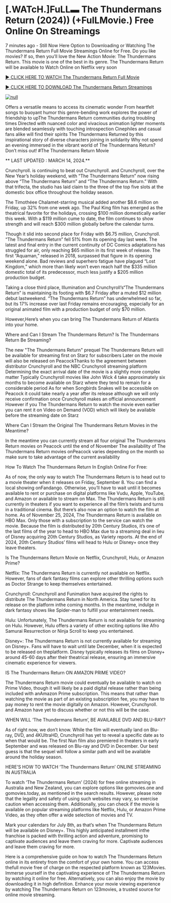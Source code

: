 <h1>[.WATcH.]FuLL▬ The Thundermans Return (2024)) (+FulLMovie.) Free Online On Streamings</h1>

7 minutes ago - Still Now Here Option to Downloading or Watching The Thundermans Return Full Movie Streamings Online for Free. Do you like movies? If so, then you’ll love the New Action Movie: The Thundermans Return. This movie is one of the best in its genre. The Thundermans Return will be available to Watch Online on Netflix very soon</p>
<p dir="auto"><a href="https://cutt.ly/ow0L8bvG" rel="nofollow">► CLICK HERE TO WATCH The Thundermans Return Full Movie</a></p>
<p dir="auto"><a href="https://cutt.ly/ow0L8bvG" rel="nofollow">► CLICK HERE TO DOWNLOAD The Thundermans Return Streamings</a></p>
<p dir="auto"><a href="https://cutt.ly/ow0L8bvG" rel="nofollow"><img src="https://camo.githubusercontent.com/abb2148613ed2c31b6fd5c164e6a142c9074d86e9468c674b26300adbf87c7f7/68747470733a2f2f7374617469632e7769787374617469632e636f6d2f6d656469612f3835356132355f30343362356162656234616534643335616330303331393865376665353665647e6d76322e676966" alt="null" style="max-width: 100%;"></a>
      <span>
        <a href="https://cutt.ly/ow0L8bvG" rel="nofollow">
</a></span></p><p dir="auto">Offers a versatile means to access its cinematic wonder From heartfelt songs to buoyant humor this genre-bending work explores the power of friendship to upThe Thundermans Return communities during troubling times Directed with nuanced color and vivacious animation lighter moments are blended seamlessly with touching introspection Cinephiles and casual fans alike will find their spirits The Thundermans Returned by this inspirational story of diverse characters joining in solidarity Why not spend an evening immersed in the vibrant world of The Thundermans Return? Don’t miss out! #The Thundermans Return Movie</p>
<p dir="auto">** LAST UPDATED : MARCH 14, 2024.**</p>
<p dir="auto">Crunchyroll. is continuing to beat out Crunchyroll. and Crunchyroll, over the New Year’s holiday weekend, with “The Thundermans Return” now rising above “The Thundermans Return” and “The Thundermans Return.” With that trifecta, the studio has laid claim to the three of the top five slots at the domestic box office throughout the holiday season.</p>
<p dir="auto">The Timothéee Chalamet-starring musical added another $8.6 million on Friday, up 32% from one week ago. The Paul King film has emerged as the theatrical favorite for the holidays, crossing $100 million domestically earlier this week. With a $119 million cume to date, the film continues to show strength and will reach $300 million globally before the calendar turns.</p>

<p dir="auto">Though it slid into second place for Friday with $6.75 million, Crunchyroll. “The Thundermans Return” fell 51% from its opening day last week. The latest and final entry in the current continuity of DC Comics adaptations has struggled for air, only reaching $65 million in its first week of release. The first “Aquaman,” released in 2018, surpassed that figure in its opening weekend alone. Bad reviews and superhero fatigue have plagued “Lost Kingdom,” which more than likely won’t even reach half the $335 million domestic total of its predecessor, much less justify a $205 million production budget.</p>
<p dir="auto">Taking a close third place, Illumination and Crunchyroll’s“The Thundermans Return” is maintaining its footing with $6.7 Friday after a muted $12 million debut lastweekend. “The Thundermans Return” has underwhelmed so far, but its 17% increase over last Friday remains encouraging, especially for an original animated film with a production budget of only $70 million.</p>
<p dir="auto">However,Here’s when you can bring The Thundermans Return of Atlantis into your home.</p>
<p dir="auto">Where and Can I Stream The Thundermans Return? Is The Thundermans Return Be Streaming?</p>
<p dir="auto">The new "The Thundermans Return" prequel The Thundermans Return will be available for streaming first on Starz for subscribers Later on the movie will also be released on PeacockThanks to the agreement between distributor Crunchyroll and the NBC Crunchyroll streaming platform Determining the exact arrival date of the movie is a slightly more complex matter Typically Crunchyroll movies like John Wick 4 take approximately six months to become available on Starz where they tend to remain for a considerable period As for when Songbirds Snakes will be accessible on Peacock it could take nearly a year after its release although we will only receive confirmation once Crunchyroll makes an official announcement However if you The Thundermans Return to watch the movie even earlier you can rent it on Video on Demand (VOD) which will likely be available before the streaming date on Starz</p>
<p dir="auto">Where Can I Stream the Original The Thundermans Return Movies in the Meantime?</p>
<p dir="auto">In the meantime you can currently stream all four original The Thundermans Return movies on Peacock until the end of November The availability of The Thundermans Return movies onPeacock varies depending on the month so make sure to take advantage of the current availability</p>
<p dir="auto">How To Watch The Thundermans Return In English Online For Free:</p>
<p dir="auto">As of now, the only way to watch The Thundermans Return is to head out to a movie theater when it releases on Friday, September 8. You can find a local showing onFandango. Otherwise, you’ll have to wait until it becomes available to rent or purchase on digital platforms like Vudu, Apple, YouTube, and Amazon or available to stream on Max. The Thundermans Return is still currently in theaters if you want to experience all the film’s twists and turns in a traditional cinema. But there’s also now an option to watch the film at home. As of November 25, 2024, The Thundermans Return is available on HBO Max. Only those with a subscription to the service can watch the movie. Because the film is distributed by 20th Century Studios, it’s one of the last films of the year to head to HBO Max due to a streaming deal in lieu of Disney acquiring 20th Century Studios, as Variety reports. At the end of 2024, 20th Century Studios’ films will head to Hulu or Disney+ once they leave theaters.</p>
<p dir="auto">Is The Thundermans Return Movie on Netflix, Crunchyroll, Hulu, or Amazon Prime?</p>
<p dir="auto">Netflix: The Thundermans Return is currently not available on Netflix. However, fans of dark fantasy films can explore other thrilling options such as Doctor Strange to keep themselves entertained.</p>
<p dir="auto">Crunchyroll: Crunchyroll and Funimation have acquired the rights to distribute The Thundermans Return in North America. Stay tuned for its release on the platform inthe coming months. In the meantime, indulge in dark fantasy shows like Spider-man to fulfill your entertainment needs.</p>
<p dir="auto">Hulu: Unfortunately, The Thundermans Return is not available for streaming on Hulu. However, Hulu offers a variety of other exciting options like Afro Samurai Resurrection or Ninja Scroll to keep you entertained.</p>
<p dir="auto">Disney+: The Thundermans Return is not currently available for streaming on Disney+. Fans will have to wait until late December, when it is expected to be released on theplatform. Disney typically releases its films on Disney+ around 45-60 days after their theatrical release, ensuring an immersive cinematic experience for viewers.</p>
<p dir="auto">IS The Thundermans Return ON AMAZON PRIME VIDEO?</p>
<p dir="auto">The Thundermans Return movie could eventually be available to watch on Prime Video, though it will likely be a paid digital release rather than being included with anAmazon Prime subscription. This means that rather than watching the movie as part of an existing subscription fee, you may have to pay money to rent the movie digitally on Amazon. However, Crunchyroll. and Amazon have yet to discuss whether or not this will be the case.</p>
<p dir="auto">WHEN WILL ‘The Thundermans Return’, BE AVAILABLE DVD AND BLU-RAY?</p>
<p dir="auto">As of right now, we don’t know. While the film will eventually land on Blu-ray, DVD, and 4KUltraHD, Crunchyroll has yet to reveal a specific date as to when that would be. The first Nun film also premiered in theaters in early September and was released on Blu-ray and DVD in December. Our best guess is that the sequel will follow a similar path and will be available around the holiday season.</p>
<p dir="auto">HERE’S HOW TO WATCH ‘The Thundermans Return’ ONLINE STREAMING IN AUSTRALIA</p>
<p dir="auto">To watch ‘The Thundermans Return’ (2024) for free online streaming in Australia and New Zealand, you can explore options like gomovies.one and gomovies.today, as mentioned in the search results. However, please note that the legality and safety of using such websites may vary, so exercise caution when accessing them. Additionally, you can check if the movie is available on popular streaming platforms like Netflix, Hulu, or Amazon Prime Video, as they often offer a wide selection of movies and TV.</p>
<p dir="auto">Mark your calendars for July 8th, as that’s when The Thundermans Return will be available on Disney+. This highly anticipated installment inthe franchise is packed with thrilling action and adventure, promising to captivate audiences and leave them craving for more. Captivate audiences and leave them craving for more.</p>
<p dir="auto">Here is a comprehensive guide on how to watch The Thundermans Return online in its entirety from the comfort of your own home. You can access thefull movie free of charge on the respected platform known as 123Movies. Immerse yourself in the captivating experience of The Thundermans Return by watching it online for free. Alternatively, you can also enjoy the movie by downloading it in high definition. Enhance your movie viewing experience by watching The Thundermans Return on 123movies, a trusted source for online movie streaming.</p>
</article>

